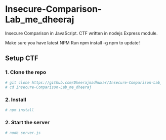 # Insecure-Comparison-Lab_me_dheeraj
Insecure Comparison in JavaScript. CTF written in nodejs Express module.

Make sure you have latest NPM
Run npm install -g npm to update!


## Setup CTF
### 1. Clone the repo
 ```bash
# git clone https://github.com/Dheerajmadhukar/Insecure-Comparison-Lab_me_dheeraj.git
# cd Insecure-Comparison-Lab_me_dheeraj
```
### 2. Install
```bash
# npm install
```
### 2. Start the server
```bash
# node server.js
```
